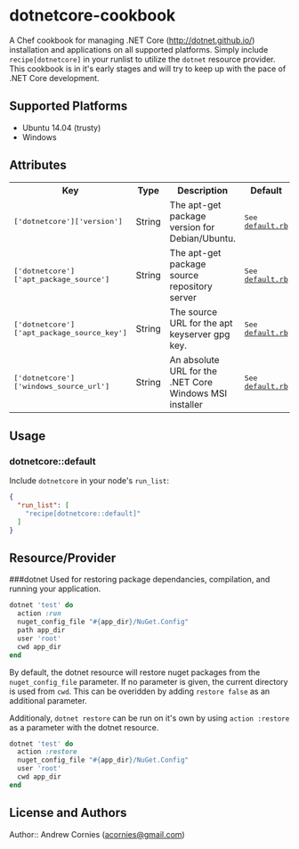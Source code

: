 # dotnetcore-cookbook

A Chef cookbook for managing .NET Core (http://dotnet.github.io/) installation and applications on all supported platforms. Simply include `recipe[dotnetcore]` in your runlist to utilize the `dotnet` resource provider. This cookbook is in it's early stages and will try to keep up with the pace of .NET Core development.

## Supported Platforms

- Ubuntu 14.04 (trusty)
- Windows

## Attributes

<table>
  <tr>
    <th>Key</th>
    <th>Type</th>
    <th>Description</th>
    <th>Default</th>
  </tr>
  <tr>
    <td><tt>['dotnetcore']['version']</tt></td>
    <td>String</td>
    <td>The apt-get package version for Debian/Ubuntu.</td>
    <td><tt>See <a href="attributes/default.rb" target="_blank">default.rb</a></tt></td>
  </tr>
  <tr>
    <td><tt>['dotnetcore']['apt_package_source']</tt></td>
    <td>String</td>
    <td>The apt-get package source repository server</td>
    <td><tt>See <a href="attributes/default.rb" target="_blank">default.rb</a></tt></td>
  </tr>
  <tr>
    <td><tt>['dotnetcore']['apt_package_source_key']</tt></td>
    <td>String</td>
    <td>The source URL for the apt keyserver gpg key.</td>
    <td><tt>See <a href="attributes/default.rb" target="_blank">default.rb</a></tt></td>
  </tr>
   <tr>
    <td><tt>['dotnetcore']['windows_source_url']</tt></td>
    <td>String</td>
    <td>An absolute URL for the .NET Core Windows MSI installer</td>
    <td><tt>See <a href="attributes/default.rb" target="_blank">default.rb</a></tt></td>
  </tr>
</table>

## Usage

### dotnetcore::default

Include `dotnetcore` in your node's `run_list`:

```json
{
  "run_list": [
    "recipe[dotnetcore::default]"
  ]
}
```

## Resource/Provider

###dotnet
Used for restoring package dependancies, compilation, and running your application.
```ruby
dotnet 'test' do
  action :run
  nuget_config_file "#{app_dir}/NuGet.Config"
  path app_dir
  user 'root'
  cwd app_dir
end
```
By default, the dotnet resource will restore nuget packages from the `nuget_config_file` parameter. If no parameter is given, the current directory is used from `cwd`. This can be overidden by adding `restore false` as an additional parameter.

Additionaly, `dotnet restore` can be run on it's own by using `action :restore` as a parameter with the dotnet resource.
```ruby
dotnet 'test' do
  action :restore
  nuget_config_file "#{app_dir}/NuGet.Config"
  user 'root'
  cwd app_dir
end
```

## License and Authors

Author:: Andrew Cornies (acornies@gmail.com)
